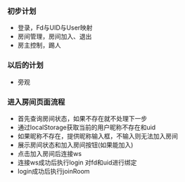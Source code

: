 ### 初步计划

 - 登录，Fd与UID与User映射
 - 房间管理，房间加入、退出
 - 房主控制，踢人



### 以后的计划
 - 旁观


### 进入房间页面流程
- 首先查询房间状态，如果不存在就不处理下一步
- 通过localStorage获取当前的用户昵称不存在和uid
- 如果昵称不存在，提供昵称输入框，不输入则无法加入房间
- 展示房间状态和加入房间按钮(如果能加入)
- 点击加入房间后连接ws
- 连接ws成功后执行login 对fd和uid进行绑定
- login成功后执行joinRoom